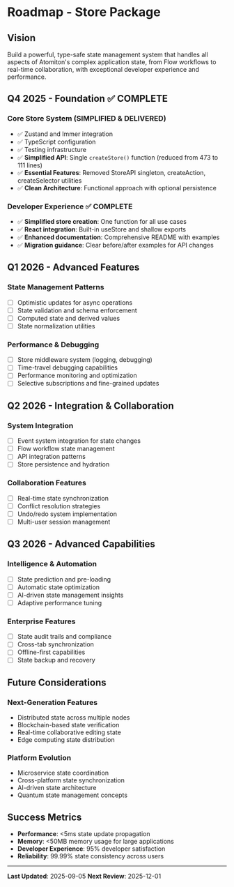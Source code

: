 # Roadmap - Store Package

## Vision

Build a powerful, type-safe state management system that handles all aspects of
Atomiton's complex application state, from Flow workflows to real-time
collaboration, with exceptional developer experience and performance.

## Q4 2025 - Foundation ✅ COMPLETE

### Core Store System (SIMPLIFIED & DELIVERED)

- ✅ Zustand and Immer integration
- ✅ TypeScript configuration
- ✅ Testing infrastructure
- ✅ **Simplified API**: Single `createStore()` function (reduced from 473 to
  111 lines)
- ✅ **Essential Features**: Removed StoreAPI singleton, createAction,
  createSelector utilities
- ✅ **Clean Architecture**: Functional approach with optional persistence

### Developer Experience ✅ COMPLETE

- ✅ **Simplified store creation**: One function for all use cases
- ✅ **React integration**: Built-in useStore and shallow exports
- ✅ **Enhanced documentation**: Comprehensive README with examples
- ✅ **Migration guidance**: Clear before/after examples for API changes

## Q1 2026 - Advanced Features

### State Management Patterns

- [ ] Optimistic updates for async operations
- [ ] State validation and schema enforcement
- [ ] Computed state and derived values
- [ ] State normalization utilities

### Performance & Debugging

- [ ] Store middleware system (logging, debugging)
- [ ] Time-travel debugging capabilities
- [ ] Performance monitoring and optimization
- [ ] Selective subscriptions and fine-grained updates

## Q2 2026 - Integration & Collaboration

### System Integration

- [ ] Event system integration for state changes
- [ ] Flow workflow state management
- [ ] API integration patterns
- [ ] Store persistence and hydration

### Collaboration Features

- [ ] Real-time state synchronization
- [ ] Conflict resolution strategies
- [ ] Undo/redo system implementation
- [ ] Multi-user session management

## Q3 2026 - Advanced Capabilities

### Intelligence & Automation

- [ ] State prediction and pre-loading
- [ ] Automatic state optimization
- [ ] AI-driven state management insights
- [ ] Adaptive performance tuning

### Enterprise Features

- [ ] State audit trails and compliance
- [ ] Cross-tab synchronization
- [ ] Offline-first capabilities
- [ ] State backup and recovery

## Future Considerations

### Next-Generation Features

- Distributed state across multiple nodes
- Blockchain-based state verification
- Real-time collaborative editing state
- Edge computing state distribution

### Platform Evolution

- Microservice state coordination
- Cross-platform state synchronization
- AI-driven state architecture
- Quantum state management concepts

## Success Metrics

- **Performance**: <5ms state update propagation
- **Memory**: <50MB memory usage for large applications
- **Developer Experience**: 95% developer satisfaction
- **Reliability**: 99.99% state consistency across users

---

**Last Updated**: 2025-09-05 **Next Review**: 2025-12-01

